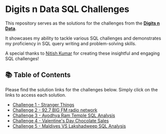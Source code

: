 # Digits n Data SQL Challenges

This repository serves as the solutions for the challenges from the **[Digits n Data](https://www.linkedin.com/company/digits-n-data/)**. 

It showcases my ability to tackle various SQL challenges and demonstrates my proficiency in SQL query writing and problem-solving skills.

A special thanks to [Nitish Kumar](https://www.linkedin.com/in/nitish-kumar-516aba28b/) for creating these insightful and engaging SQL challenges!

## 📚 Table of Contents

Please find the solution links for the challenges below. Simply click on the links to access each solution.
- [Challenge 1 - Stranger Things](https://github.com/KomalGupta02/Digits-n-Data-SQL-Challenge/tree/main/Challenge%201%20-%20Stranger%20Things)
- [Challenge 2 - 92.7 BIG FM radio network](https://github.com/KomalGupta02/Digits-n-Data-SQL-Challenge/tree/main/Challenge%202%20-%2092.7%20BIG%20FM%20radio%20network)
- [Challenge 3 - Ayodhya Ram Temple SQL Analysis](https://github.com/KomalGupta02/Digits-n-Data-SQL-Challenge/tree/main/Challenge%203%20-%20Ayodhya%20Ram%20Temple%20SQL%20Analysis)
- [Challenge 4 - Valentine's Day Chocolate Sales](https://github.com/KomalGupta02/Digits-n-Data-SQL-Challenge/tree/main/Challenge%204%20-%20Valentine's%20Day%20Chocolate%20Sales)
- [Challenge 5 - Maldives VS Lakshadweep SQL Analysis](https://github.com/KomalGupta02/Digits-n-Data-SQL-Challenge/tree/main/Challenge%205%20-%20Maldives%20VS%20Lakshadweep%20SQL%20Analysis)


